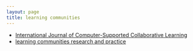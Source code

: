 ```yaml
---
layout: page
title: learning communities
---
```


- [International Journal of Computer-Supported Collaborative Learning](http://www.springer.com/education+%26+language/learning+%26+instruction/journal/11412)
- [learning communities research and practice](http://washingtoncenter.evergreen.edu/lcrpjournal/)
